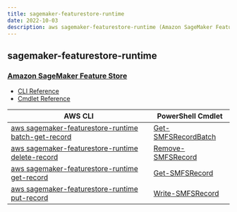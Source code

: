 ```yaml
---
title: sagemaker-featurestore-runtime
date: 2022-10-03
description: aws sagemaker-featurestore-runtime (Amazon SageMaker Feature Store) command/cmdlet list.
---
```


## sagemaker-featurestore-runtime

### [Amazon SageMaker Feature Store](https://aws.amazon.com/sagemaker/feature-store/)

* [CLI Reference](https://docs.aws.amazon.com/cli/latest/reference/sagemaker-featurestore-runtime/index.html)
* [Cmdlet Reference](https://docs.aws.amazon.com/powershell/latest/reference/items/SageMakerFeatureStoreRuntime_cmdlets.html)

|AWS CLI|PowerShell Cmdlet|
|----|----|
|[aws sagemaker-featurestore-runtime batch-get-record](https://docs.aws.amazon.com/cli/latest/reference/sagemaker-featurestore-runtime/batch-get-record.html)|[Get-SMFSRecordBatch](https://docs.aws.amazon.com/powershell/latest/reference/items/Get-SMFSRecordBatch.html)|
|[aws sagemaker-featurestore-runtime delete-record](https://docs.aws.amazon.com/cli/latest/reference/sagemaker-featurestore-runtime/delete-record.html)|[Remove-SMFSRecord](https://docs.aws.amazon.com/powershell/latest/reference/items/Remove-SMFSRecord.html)|
|[aws sagemaker-featurestore-runtime get-record](https://docs.aws.amazon.com/cli/latest/reference/sagemaker-featurestore-runtime/get-record.html)|[Get-SMFSRecord](https://docs.aws.amazon.com/powershell/latest/reference/items/Get-SMFSRecord.html)|
|[aws sagemaker-featurestore-runtime put-record](https://docs.aws.amazon.com/cli/latest/reference/sagemaker-featurestore-runtime/put-record.html)|[Write-SMFSRecord](https://docs.aws.amazon.com/powershell/latest/reference/items/Write-SMFSRecord.html)|

